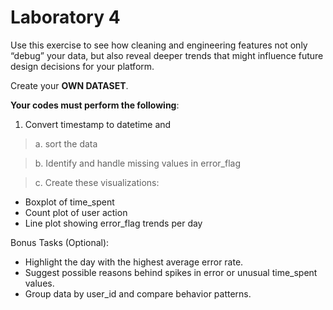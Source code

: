 # **Laboratory 4**

Use this exercise to see how cleaning and engineering features not only “debug” your data, but also reveal deeper trends that might influence future design decisions for your platform.

Create your **OWN DATASET**.

**Your codes must perform the following**:
1. Convert timestamp to datetime and

>a. sort the data

>b. Identify and handle missing values in error_flag

>c. Create these visualizations:
* Boxplot of time_spent
* Count plot of user action
* Line plot showing error_flag trends per day


Bonus Tasks (Optional):
* Highlight the day with the highest average error rate.
* Suggest possible reasons behind spikes in error or unusual time_spent values.
* Group data by user_id and compare behavior patterns.

